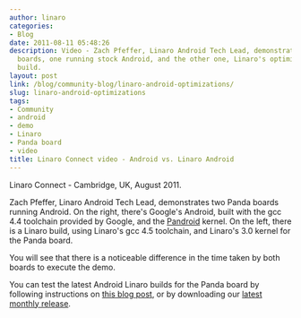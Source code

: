 ```yaml
---
author: linaro
categories:
- Blog
date: 2011-08-11 05:48:26
description: Video - Zach Pfeffer, Linaro Android Tech Lead, demonstrates two Panda
  boards, one running stock Android, and the other one, Linaro's optimized Android
  build.
layout: post
link: /blog/community-blog/linaro-android-optimizations/
slug: linaro-android-optimizations
tags:
- Community
- android
- demo
- Linaro
- Panda board
- video
title: Linaro Connect video - Android vs. Linaro Android
---
```


Linaro Connect - Cambridge, UK, August 2011.

Zach Pfeffer, Linaro Android Tech Lead, demonstrates two Panda boards running Android. On the right, there's Google's Android, built with the gcc 4.4 toolchain provided by Google, and the [Pandroid](http://code.google.com/p/pandroid/) kernel. On the left, there is a Linaro build, using Linaro's gcc 4.5 toolchain, and Linaro's 3.0 kernel for the Panda board.

You will see that there is a noticeable difference in the time taken by both boards to execute the demo.

You can test the latest Android Linaro builds for the Panda board by following instructions on [this blog post](/blog/linaro-android-build-service-video/), or by downloading our [latest monthly release](/downloads/).
